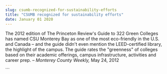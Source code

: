 ```yaml
---
slug: csumb-recognized-for-sustainability-efforts
title: "CSUMB recognized for sustainability efforts"
date: January 01 2020
---
```


  
<p>
  The 2012 edition of The Princeton Review's Guide to 322 Green Colleges has
  named CSU Monterey Bay as one of the most eco-friendly in the U.S. and Canada
  – and the guide didn't even mention the LEED-certified library, the highlight
  of the campus. The guide rates the "greenness" of colleges based on their
  academic offerings, campus infrastructure, activities and career prep. –
  <em>Monterey County Weekly,</em> May 24, 2012
</p>
```
